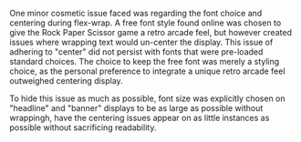 


One minor cosmetic issue faced was regarding the font choice and centering during flex-wrap. A free font style found online was chosen to give the Rock Paper Scissor game a retro arcade feel, but however created issues where wrapping text would un-center the display. This issue of adhering to "center" did not persist with fonts that were pre-loaded standard choices. The choice to keep the free font was merely a styling choice, as the personal preference to integrate a unique retro arcade feel outweighed centering display. 

To hide this issue as much as possible, font size was explicitly chosen on "headline" and "banner" displays to be as large as possible without wrappingh, have the centering issues appear on as little instances as possible without sacrificing readability. 

